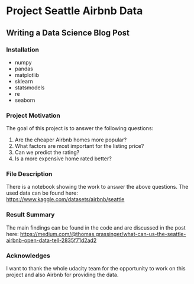 # Project Seattle Airbnb Data
## Writing a Data Science Blog Post
### Installation
- numpy
- pandas
- matplotlib
- sklearn
- statsmodels
- re
- seaborn


### Project Motivation
The goal of this project is to answer the following questions:
1. Are the cheaper Airbnb homes more popular?
2. What factors are most important for the listing price?
3. Can we predict the rating?
4. Is a more expensive home rated better?


### File Description
There is a notebook showing the work to answer the above questions.
The used data can be found here: https://www.kaggle.com/datasets/airbnb/seattle

### Result Summary
The main findings can be found in the code and are discussed in the post here: https://medium.com/@thomas.grassinger/what-can-us-the-seattle-airbnb-open-data-tell-2835f71d2ad2

### Acknowledges
I want to thank the whole udacity team for the opportunity to work on this project and also Airbnb for providing the data.
